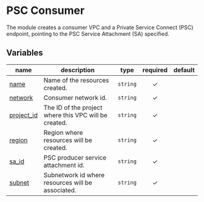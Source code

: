 # PSC Consumer

The module creates a consumer VPC and a Private Service Connect (PSC) endpoint, pointing to the PSC Service Attachment (SA) specified.
<!-- BEGIN TFDOC -->

## Variables

| name | description | type | required | default |
|---|---|:---:|:---:|:---:|
| [name](variables.tf#L17) | Name of the resources created. | <code>string</code> | ✓ |  |
| [network](variables.tf#L22) | Consumer network id. | <code>string</code> | ✓ |  |
| [project_id](variables.tf#L27) | The ID of the project where this VPC will be created. | <code>string</code> | ✓ |  |
| [region](variables.tf#L32) | Region where resources will be created. | <code>string</code> | ✓ |  |
| [sa_id](variables.tf#L37) | PSC producer service attachment id. | <code>string</code> | ✓ |  |
| [subnet](variables.tf#L42) | Subnetwork id where resources will be associated. | <code>string</code> | ✓ |  |

<!-- END TFDOC -->
